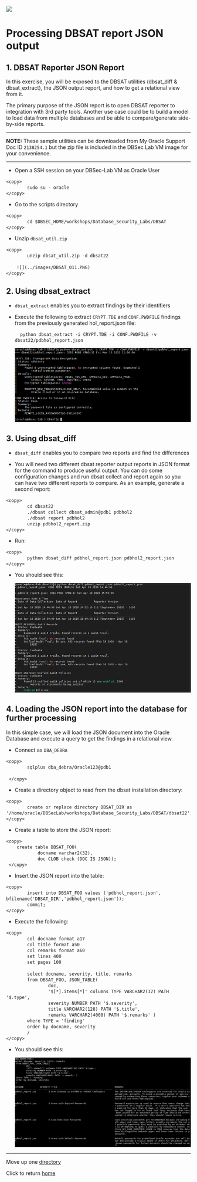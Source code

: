 ![](../../../images/banner_DBSAT.PNG)

# Processing DBSAT report JSON output

## **1. DBSAT Reporter JSON Report**

In this exercise, you will be exposed to the DBSAT utilities (dbsat_diff & dbsat_extract), the JSON output report, and how to get a relational view from it. 

The primary purpose of the JSON report is to open DBSAT reporter to integration with 3rd party tools. Another use case could be to build a model to load data from multiple databases and be able to compare/generate side-by-side reports.

---
**NOTE:** These sample utilities can be downloaded from My Oracle Support Doc ID `2138254.1` but the zip file is included in the DBSec Lab VM image for your convenience.

---

- Open a SSH session on your DBSec-Lab VM as Oracle User
````
<copy>
        sudo su - oracle
</copy>
````
- Go to the scripts directory
````
<copy>
        cd $DBSEC_HOME/workshops/Database_Security_Labs/DBSAT
</copy>
````        
- Unzip `dbsat_util.zip`
````
<copy>
        unzip dbsat_util.zip -d dbsat22

    ![](../images/DBSAT_011.PNG)
</copy>
````

## **2. Using dbsat_extract**

- `dbsat_extract` enables you to extract findings by their identifiers

- Execute the following to extract `CRYPT.TDE` and `CONF.PWDFILE` findings from the previously generated hol_report.json file: 

        python dbsat_extract -i CRYPT.TDE -i CONF.PWDFILE -v dbsat22/pdbhol_report.json

    ![](../images/dbsat22-util-dbsat-extract.png)


## **3. Using dbsat_diff**

- `dbsat_diff` enables you to compare two reports and find the differences

- You will need two different dbsat reporter output reports in JSON format for the command to produce useful output. You can do some configuration changes and run dbsat collect and report again so you can have two different reports to compare.
As an example, generate a second report:
````
<copy>
        cd dbsat22
        ./dbsat collect dbsat_admin@pdb1 pdbhol2
        ./dbsat report pdbhol2
        unzip pdbhol2_report.zip
</copy>
````
- Run: 
````
<copy>        
        python dbsat_diff pdbhol_report.json pdbhol2_report.json
</copy>
````
- You should see this:

    ![](../images/DBSAT_012.PNG)


## **4. Loading the JSON report into the database for further processing**

In this simple case, we will load the JSON document into the Oracle Database and execute a query to get the findings in a relational view.

- Connect as `DBA_DEBRA`
````
<copy>
        sqlplus dba_debra/Oracle123@pdb1
                
 </copy>
````       
- Create a directory object to read from the dbsat installation directory: 
````
<copy>
        create or replace directory DBSAT_DIR as '/home/oracle/DBSecLab/workshops/Database_Security_Labs/DBSAT/dbsat22';
</copy>
````
- Create a table to store the JSON report: 
````
<copy>
    create table DBSAT_FOO(
            docname varchar2(32),
            doc CLOB check (DOC IS JSON)); 
 </copy>
````           
- Insert the JSON report into the table: 
````
<copy>
        insert into DBSAT_FOO values ('pdbhol_report.json', bfilename('DBSAT_DIR','pdbhol_report.json')); 
        commit;
</copy>
````
- Execute the following:
````
<copy>
        col docname format a17 
        col title format a50 
        col remarks format a60 
        set lines 400 
        set pages 100 
        
        select docname, severity, title, remarks
        from DBSAT_FOO, JSON_TABLE( 
                doc, 
                '$[*].items[*]' columns TYPE VARCHAR2(32) PATH '$.type', 
                severity NUMBER PATH '$.severity', 
                title VARCHAR2(128) PATH '$.title', 
                remarks VARCHAR2(4000) PATH '$.remarks' ) 
        where TYPE = 'finding' 
        order by docname, severity
        /
</copy>
````
- You should see this:

    ![](../images/dbsat22-json-loading-and-query.png)

---

Move up one [directory](../README.md)

Click to return [home](/README.md)
